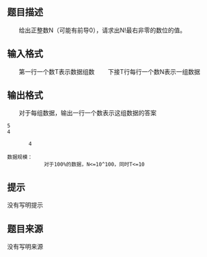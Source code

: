 


## 题目描述
       给出正整数N（可能有前导0），请求出N!最右非零的数位的值。
 
## 输入格式
       第一行一个数T表示数据组数
       下接T行每行一个数N表示一组数据
## 输出格式
       对于每组数据，输出一行一个数表示这组数据的答案
 

```input12
5
4

```

```output1       2
       4
 
数据规模：
            对于100%的数据，N<=10^100，同时T<=10
```

## 提示
没有写明提示
## 题目来源
没有写明来源


